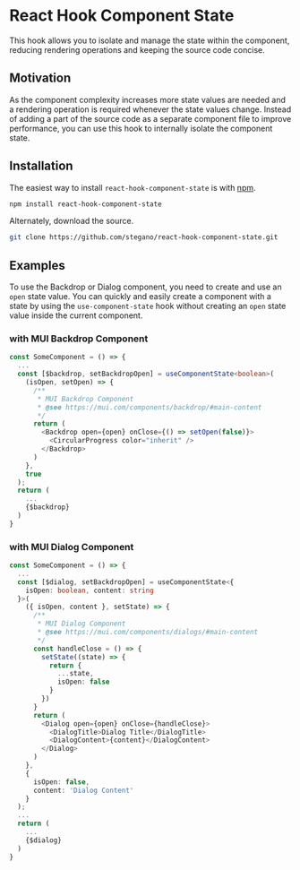 # React Hook Component State
This hook allows you to isolate and manage the state within the component, reducing rendering operations and keeping the source code concise.

## Motivation
As the component complexity increases more state values are needed and a rendering operation is required whenever the state values change. Instead of adding a part of the source code as a separate component file to improve performance, you can use this hook to internally isolate the component state.


## Installation

The easiest way to install `react-hook-component-state` is with [npm](https://www.npmjs.com/).

```bash
npm install react-hook-component-state
```

Alternately, download the source.

```bash
git clone https://github.com/stegano/react-hook-component-state.git
```

## Examples
To use the Backdrop or Dialog component, you need to create and use an `open` state value. You can quickly and easily create a component with a state by using the `use-component-state` hook without creating an `open` state value inside the current component.

### with MUI Backdrop Component
```ts
const SomeComponent = () => {
  ...
  const [$backdrop, setBackdropOpen] = useComponentState<boolean>(
    (isOpen, setOpen) => {
      /**
       * MUI Backdrop Component
       * @see https://mui.com/components/backdrop/#main-content
       */
      return (
        <Backdrop open={open} onClose={() => setOpen(false)}>
          <CircularProgress color="inherit" />
        </Backdrop>
      )
    }, 
    true
  );
  return (
    ...
    {$backdrop}
  )
}
```

### with MUI Dialog Component
```ts
const SomeComponent = () => {
  ...
  const [$dialog, setBackdropOpen] = useComponentState<{
    isOpen: boolean, content: string
  }>(
    ({ isOpen, content }, setState) => {
      /**
       * MUI Dialog Component
       * @see https://mui.com/components/dialogs/#main-content
       */
      const handleClose = () => {
        setState((state) => {
          return {
            ...state,
            isOpen: false
          }
        })
      }
      return (
        <Dialog open={open} onClose={handleClose}>
          <DialogTitle>Dialog Title</DialogTitle>
          <DialogContent>{content}</DialogContent>
        </Dialog>
      )
    }, 
    {
      isOpen: false,
      content: 'Dialog Content'
    }
  );
  ...
  return (
    ...
    {$dialog}
  )
}
```
